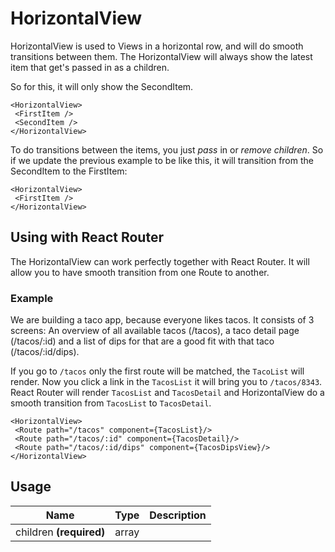 <!-- 
This is an auto-generated markdown. 
You can change it in "src/behaviour/HorizontalView.jsx" and run build:docs to update this file.
-->
# HorizontalView
HorizontalView is used to Views in a horizontal row, and will do smooth transitions between them.
The HorizontalView will always show the latest item that get's passed in as a children.

So for this, it will only show the SecondItem.
```
<HorizontalView>
 <FirstItem />
 <SecondItem />
</HorizontalView>
```

To do transitions between the items, you just *pass* in or *remove children*. So if we update the previous example
to be like this, it will transition from the SecondItem to the FirstItem:

```
<HorizontalView>
 <FirstItem />
</HorizontalView>
```

## Using with React Router
The HorizontalView can work perfectly together with React Router. It will allow you
to have smooth transition from one Route to another.

### Example
We are building a taco app, because everyone likes tacos. It consists of 3 screens:
An overview of all available tacos (/tacos), a taco detail page (/tacos/:id) and a list of dips for that are
a good fit with that taco (/tacos/:id/dips).

If you go to `/tacos` only the first route will be matched, the `TacoList` will render.
Now you click a link in the `TacosList` it will bring you to `/tacos/8343`. React Router will
render `TacosList` and `TacosDetail` and HorizontalView do a smooth transition from `TacosList` to
`TacosDetail`.

```
<HorizontalView>
 <Route path="/tacos" component={TacosList}/>
 <Route path="/tacos/:id" component={TacosDetail}/>
 <Route path="/tacos/:id/dips" component={TacosDipsView}/>
</HorizontalView>
```
## Usage
| Name        | Type           | Description  |
| ----------- |:--------------:| ------------:|
|children **(required)**|array|
